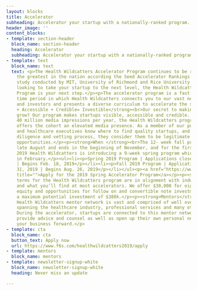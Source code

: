 ```yaml
---
layout: blocks
title: Accelerator
subheading: Accelerator your startup with a nationally-ranked program.
header_image: ''
content_blocks:
- template: section-header
  block_name: section-header
  heading: Accelerator
  subheading: Accelerator your startup with a nationally-ranked program.
- template: text
  block_name: text
  text: <p>The Health Wildcatters Accelerator Program continues to be ranked among
    the greatest in the nation according the Seed Accelerator Rankings Project, a
    study conducted by MIT, University of Richmond and Rice University. If you’re
    looking to take your startup to the next level, the Health Wildcatters Accelerator
    Program is your next step.</p><p>The accelerator program is a fast and furious
    time period in which Health Wildcatters connects you to our vast network of mentors
    and investors and presents a diverse curriculum to accelerate the startups growth.</p><p><strong>Visible
    + Accessible + Credible= Investible</strong><br>Our secret to making startups
    grow? Our program makes startups visible, accessible and credible. Garnering over
    40 million media impressions per year, the Health Wildcatters program immediately
    offers the cohort an elevated media presence. As a member of our portfolio investors
    and healthcare executives know where to find quality startups, and after our due
    diligence and vetting process, they consider them to be legitimate investment
    opportunities.</p><p><strong>When </strong><br>The 12- week fall program begins
    late August and ends in the beginning of November, and for the first time, in
    2019 Health Wildcatters is introducing a 9-week spring program which will begin
    in February.</p><ul><li><p>Spring 2019 Program | Applications close Dec. 31, 2018
    | Begins Feb. 18, 2019</p></li><li><p>Fall 2019 Program | Applications close May
    31, 2019 | Begins Aug. 26, 2019</p></li></ul><p><a href="https://www.f6s.com/healthwildcatters2019/apply"
    title="">Apply for the 2019 Spring Accelerator Program</a></p><p><strong>Terms</strong><br>The
    terms for the Health Wildcatters program are in alignment with industry standards
    and what you’ll find at most accelerators. We offer $30,000 for eight percent
    equity and opportunities for follow on and convertible note investments to total
    a maximum potential investment of $380k.</p><p><strong>Mentors</strong><br>The
    Health Wildcatters mentor network is vast and comprised of well over 200 individuals
    spanning the healthcare industry, professional services and many other verticals.
    During the accelerator, startups are connected to this mentor network who in turn
    provide advice and counsel as well as open up their own personal networks to propel
    your business forward.</p>
- template: cta
  block_name: cta
  button_text: Apply now
  url: https://www.f6s.com/healthwildcatters2019/apply
- template: mentors
  block_name: mentors
- template: newsletter-signup-white
  block_name: newsletter-signup-white
  heading: Never miss an update

---
```

